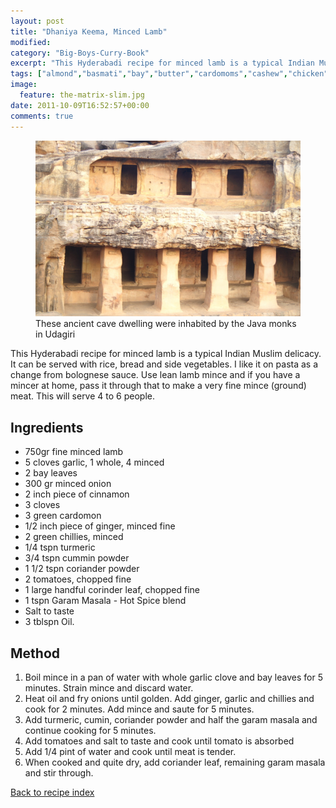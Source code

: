 ```yaml
---
layout: post
title: "Dhaniya Keema, Minced Lamb"
modified:
category: "Big-Boys-Curry-Book"
excerpt: "This Hyderabadi recipe for minced lamb is a typical Indian Muslim delicacy.  It can be"
tags: ["almond","basmati","bay","butter","cardomoms","cashew","chicken","cinnamon","cloves","cumin","ghee","lamb","mace","nuts","pepper","rice","saffron","turmeric"]
image:
  feature: the-matrix-slim.jpg
date: 2011-10-09T16:52:57+00:00
comments: true
---
```


<figure>
	<a href="/images/bbcb/pict1638.jpg" alt="Udagiri, Orissa, India" title="Udagiri, Orissa, India &#169; Ashley Kitson 12/09/2011"><img src="/images/bbcb/pict1638.jpg"/></a>
	<figcaption>These ancient cave dwelling were inhabited by the Java monks in Udagiri</figcaption>
</figure>

This Hyderabadi recipe for minced lamb is a typical Indian Muslim delicacy.  It can be served with rice, bread and side vegetables.  I like it on pasta as a change from bolognese sauce.  Use lean lamb mince and if you have a mincer at home, pass it through that to make a very fine mince (ground) meat. This will serve 4 to 6 people.
        
## Ingredients
        
<ul><li>750gr fine minced lamb</li><li>5 cloves garlic, 1 whole, 4 minced</li><li>2 bay leaves</li><li>300 gr minced onion</li><li>2 inch piece of cinnamon</li><li>3 cloves</li><li>3 green cardomon</li><li>1/2 inch piece of ginger, minced fine</li><li>2 green chillies, minced</li><li>1/4 tspn turmeric</li><li>3/4 tspn cummin powder</li><li>1 1/2 tspn coriander powder</li><li>2 tomatoes, chopped fine</li><li>1 large handful corinder leaf, chopped fine</li><li>1 tspn Garam Masala - Hot Spice blend  </li><li>Salt to taste</li><li>3 tblspn Oil.</li></ul>
        
## Method

<ol><li>Boil mince in a pan of water with whole garlic clove and bay leaves for 5 minutes. Strain mince and discard water.</li><li>Heat oil and fry onions until golden. Add ginger, garlic and chillies and cook for 2 minutes. Add mince and saute for 5 minutes.</li><li>Add turmeric, cumin, coriander powder and half the garam masala and continue cooking for 5 minutes.</li><li>Add tomatoes and salt to taste and cook until tomato is absorbed</li><li>Add 1/4 pint of water and cook until meat is tender.</li><li>When cooked and quite dry, add coriander leaf, remaining garam masala and stir through.</li></ol>   

<a href="/bbcb">Back to recipe index</a>      